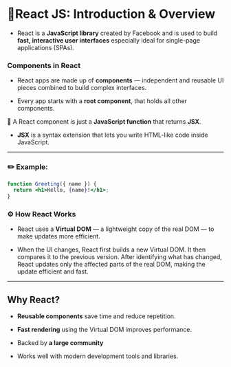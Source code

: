 # 🚀React JS: Introduction & Overview

- React is a **JavaScript library** created by Facebook and is used to build **fast, interactive user interfaces** especially ideal for single-page applications (SPAs).

### Components in React

  - React apps are made up of **components** — independent and reusable UI pieces combined to build complex interfaces.
  
  - Every app starts with a **root component**, that holds all other components.
    
🔧 A React component is just a **JavaScript function** that returns **JSX**.
  - **JSX** is a syntax extension that lets you write HTML-like code inside JavaScript.

---

### ✏️ Example: 

```jsx
function Greeting({ name }) {
  return <h1>Hello, {name}!</h1>;
}
```

  
### ⚙️ How React Works

- React uses a **Virtual DOM** — a lightweight copy of the real DOM — to make updates more efficient.

- When the UI changes, React first builds a new Virtual DOM. It then compares it to 
the previous version. After identifying what has changed, React updates only the
affected parts of the real DOM, making the update efficient and fast.


---

## Why React?

-  **Reusable components** save time and reduce repetition.

-  **Fast rendering** using the Virtual DOM improves performance.

-  Backed by **a large community**

-  Works well with modern development tools and libraries.
